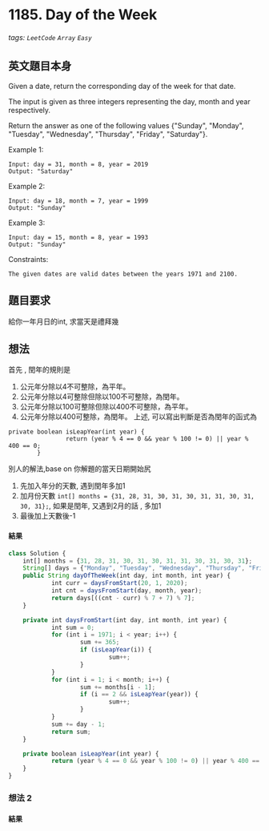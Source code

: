 # 1185. Day of the Week
###### tags: `LeetCode` `Array` `Easy`

## 英文題目本身
Given a date, return the corresponding day of the week for that date.

The input is given as three integers representing the day, month and year respectively.

Return the answer as one of the following values {"Sunday", "Monday", "Tuesday", "Wednesday", "Thursday", "Friday", "Saturday"}.

 

Example 1:
```
Input: day = 31, month = 8, year = 2019
Output: "Saturday"
```
Example 2:
```
Input: day = 18, month = 7, year = 1999
Output: "Sunday"
```
Example 3:
```
Input: day = 15, month = 8, year = 1993
Output: "Sunday"
```
Constraints:
```
The given dates are valid dates between the years 1971 and 2100.
```
## 題目要求
給你一年月日的int, 求當天是禮拜幾
## 想法
首先 , 閏年的規則是
1. 公元年分除以4不可整除，為平年。
2. 公元年分除以4可整除但除以100不可整除，為閏年。
3. 公元年分除以100可整除但除以400不可整除，為平年。
4. 公元年分除以400可整除，為閏年。
上述, 可以寫出判斷是否為閏年的函式為
```
private boolean isLeapYear(int year) {
				return (year % 4 == 0 && year % 100 != 0) || year % 400 == 0;
		}
```
別人的解法,base on 你解題的當天日期開始尻
1. 先加入年分的天數, 遇到閏年多加1
2. 加月份天數 `int[] months = {31, 28, 31, 30, 31, 30, 31, 31, 30, 31, 30, 31};`, 如果是閏年, 又遇到2月的話 , 多加1
3. 最後加上天數後-1


#### 結果
```javascript
class Solution {
    int[] months = {31, 28, 31, 30, 31, 30, 31, 31, 30, 31, 30, 31};
    String[] days = {"Monday", "Tuesday", "Wednesday", "Thursday", "Friday", "Saturday", "Sunday"};
    public String dayOfTheWeek(int day, int month, int year) {
            int curr = daysFromStart(20, 1, 2020);
            int cnt = daysFromStart(day, month, year);
            return days[((cnt - curr) % 7 + 7) % 7];
    }

    private int daysFromStart(int day, int month, int year) {
            int sum = 0;
            for (int i = 1971; i < year; i++) {
                    sum += 365;
                    if (isLeapYear(i)) {
                            sum++;
                    }
            }
            for (int i = 1; i < month; i++) {
                    sum += months[i - 1];
                    if (i == 2 && isLeapYear(year)) {
                            sum++;
                    }
            }
            sum += day - 1;
            return sum;
    }

    private boolean isLeapYear(int year) {
            return (year % 4 == 0 && year % 100 != 0) || year % 400 == 0;
    }
}
```

### 想法 2
#### 結果
```javascript
```